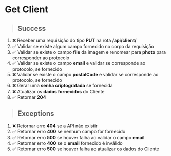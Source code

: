 # Get Client

> ## Success

1. ❌ Receber uma requisição do tipo **PUT** na rota **/api/client/**
2. ✅ Validar se existe algum campo fornecido no corpo da requisição
3. ✅ Validar se existe o campo **file** da imagem e renomear para **photo** para corresponder ao protocolo
4. ✅ Validar se existe o campo **email** e validar se corresponde ao protocolo, se fornecido
5. ❌ Validar se existe o campo **postalCode** e validar se corresponde ao protocolo, se fornecido
6. ❌ Gerar uma **senha criptografada** se fornecida
7. ❌ Atualizar os **dados fornecidos** do Cliente
8. ✅ Retornar **204**

> ## Exceptions

1. ❌ Retornar erro **404** se a API não existir
1. ✅ Retornar erro **400** se nenhum campo for fornecido
1. ✅ Retornar erro **500** se houver falha ao validar o campo **email**
1. ✅ Retornar erro **400** se o **email** fornecido é inválido
1. ✅ Retornar erro **500** se houver falha ao atualizar os dados do Cliente
